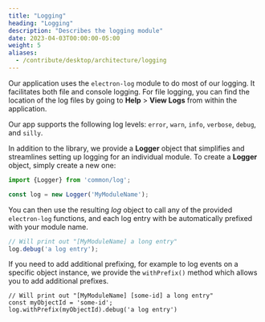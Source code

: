 ```yaml
---
title: "Logging"
heading: "Logging"
description: "Describes the logging module"
date: 2023-04-03T00:00:00-05:00
weight: 5
aliases:
  - /contribute/desktop/architecture/logging
---
```


Our application uses the `electron-log` module to do most of our logging. It facilitates both file and console logging.
For file logging, you can find the location of the log files by going to **Help** > **View Logs** from within the application.

Our app supports the following log levels: `error`, `warn`, `info`, `verbose`, `debug`, and `silly`.

In addition to the library, we provide a **Logger** object that simplifies and streamlines setting up logging for an individual module.
To create a **Logger** object, simply create a new one:

```js
import {Logger} from 'common/log';

const log = new Logger('MyModuleName');
```

You can then use the resulting *log* object to call any of the provided `electron-log` functions, and each log entry with be automatically prefixed with your module name.

```js
// Will print out "[MyModuleName] a long entry"
log.debug('a log entry'); 
```

If you need to add additional prefixing, for example to log events on a specific object instance, we provide the `withPrefix()` method which allows you to add additional prefixes.

    // Will print out "[MyModuleName] [some-id] a long entry"
    const myObjectId = 'some-id';
    log.withPrefix(myObjectId).debug('a log entry')
    